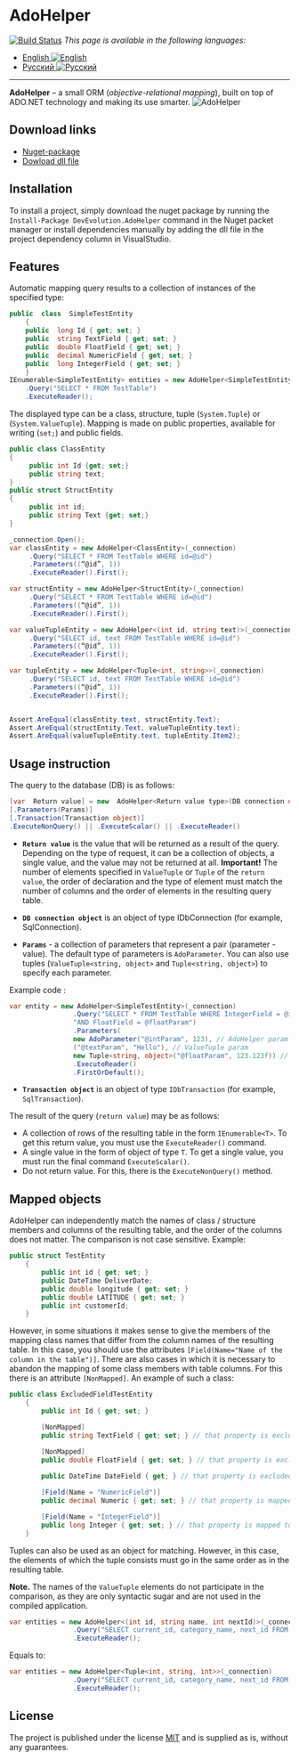 ﻿# AdoHelper
[![Build Status](https://travis-ci.org/DevEvolution/AdoHelper.svg?branch=master)](https://travis-ci.org/DevEvolution/AdoHelper)
*This page is available in the following languages:*
 - [English ![English](https://i.ibb.co/LRZcgYS/united-kingdom.png)](README.md)
 - [Русский ![Русский](https://i.ibb.co/frNGG0z/russia-1.png)](README-RU.md)
---
**AdoHelper**  – a small ORM (_objective-relational mapping_), built on top of ADO.NET technology and making its use smarter.
![AdoHelper](https://i.ibb.co/j4HDHTX/ADO-Helper.png)
## Download links
 - [Nuget-package](https://www.nuget.org/packages/DevEvolution.AdoHelper/1.0.0)
 - [Dowload dll file](https://yadi.sk/d/uK6gsNHz2Y2mTw)
## Installation
To install a project, simply download the nuget package by running the `Install-Package DevEvolution.AdoHelper` command in the Nuget packet manager or install dependencies manually by adding the dll file in the project dependency column in VisualStudio.
## Features
Automatic mapping query results to a collection of instances of the specified type:
```csharp
public  class  SimpleTestEntity
    {
    public  long Id { get; set; }
    public  string TextField { get; set; }
    public  double FloatField { get; set; }
    public  decimal NumericField { get; set; }
    public  long IntegerField { get; set; }
    }
IEnumerable<SimpleTestEntity> entities = new AdoHelper<SimpleTestEntity>(_connection)
	.Query("SELECT * FROM TestTable")
	.ExecuteReader();
``` 
The displayed type can be a class, structure, tuple (`System.Tuple`) or (`System.ValueTuple`). Mapping is made on public properties, available for writing (`set;`) and public fields.
```csharp
public class ClassEntity 
{
     public int Id {get; set;}
     public string text;
}
public struct StructEntity 
{
     public int id;
     public string Text {get; set;}
}

_connection.Open();
var classEntity = new AdoHelper<ClassEntity>(_connection)
     .Query("SELECT * FROM TestTable WHERE id=@id")
     .Parameters((“@id”, 1))
     .ExecuteReader().First();

var structEntity = new AdoHelper<StructEntity>(_connection)
     .Query("SELECT * FROM TestTable WHERE id=@id")
     .Parameters((“@id”, 1))
     .ExecuteReader().First();

var valueTupleEntity = new AdoHelper<(int id, string text)>(_connection)
     .Query("SELECT id, text FROM TestTable WHERE id=@id")
     .Parameters((“@id”, 1))
     .ExecuteReader().First();

var tupleEntity = new AdoHelper<Tuple<int, string>>(_connection)
     .Query("SELECT id, text FROM TestTable WHERE id=@id")
     .Parameters((“@id”, 1))
     .ExecuteReader().First();


Assert.AreEqual(classEntity.text, structEntity.Text);
Assert.AreEqual(structEntity.Text, valueTupleEntity.text);
Assert.AreEqual(valueTupleEntity.text, tupleEntity.Item2);
```
## Usage instruction
The query to the database (DB) is as follows:
```csharp
[var  Return value] = new  AdoHelper<Return value type>(DB connection object)
[.Parameters(Params)]
[.Transaction(Transaction object)]
.ExecuteNonQuery() || .ExecuteScalar() || .ExecuteReader()
```

- **`Return value`** is the value that will be returned as a result of the query. Depending on the type of request, it can be a collection of objects, a single value, and the value may not be returned at all.
**Important!** The number of elements specified in `ValueTuple` or `Tuple` of the `return value`, the order of declaration and the type of element must match the number of columns and the order of elements in the resulting query table.

- **`DB connection object`** is an object of type IDbConnection (for example, SqlConnection).

- **`Params`** - a collection of parameters that represent a pair (parameter - value). The default type of parameters is `AdoParameter`. You can also use tuples (`ValueTuple<string, object>` and `Tuple<string, object>`) to specify each parameter.

Example code :
```csharp
var entity = new AdoHelper<SimpleTestEntity>(_connection)
                .Query("SELECT * FROM TestTable WHERE IntegerField = @intParam AND TextField = @textParam" +
                "AND FloatField = @floatParam")
                .Parameters(
                new AdoParameter("@intParam", 123), // AdoHelper param
                ("@textParam", "Hello"), // ValueTuple param
                new Tuple<string, object>("@floatParam", 123.123f)) // Tuple param
                .ExecuteReader()
                .FirstOrDefault();
```
- **`Transaction object`** is an object of type `IDbTransaction` (for example, `SqlTransaction`).

The result of the query (`return value`) may be as follows:
- A collection of rows of the resulting table in the form `IEnumerable<T>`. To get this return value, you must use the `ExecuteReader()` command.
- A single value in the form of object of type `T`. To get a single value, you must run the final command `ExecuteScalar()`.
- Do not return value. For this, there is the `ExecuteNonQuery()` method.

## Mapped objects
AdoHelper can independently match the names of class / structure members and columns of the resulting table, and the order of the columns does not matter. The comparison is not case sensitive.
Example:
```csharp
public struct TestEntity
    {
        public int id { get; set; }
        public DateTime DeliverDate;
        public double longitude { get; set; }
        public double LATITUDE { get; set; }
        public int customerId;
    }
```
However, in some situations it makes sense to give the members of the mapping class names that differ from the column names of the resulting table. In this case, you should use the attributes `[Field(Name="Name of the column in the table")]`. There are also cases in which it is necessary to abandon the mapping of some class members with table columns. For this there is an attribute `[NonMapped]`.
An example of such a class:
```csharp
public class ExcludedFieldTestEntity
    {
        public int Id { get; set; }

        [NonMapped]
        public string TextField { get; set; } // that property is excluded from mapping

        [NonMapped]
        public double FloatField { get; set; } // that property is excluded from mapping
		
		public DateTime DateField { get; } // that property is excluded too because set property is unreachable

        [Field(Name = "NumericField")]
        public decimal Numeric { get; set; } // that property is mapped to NumericField column

        [Field(Name = "IntegerField")]
        public long Integer { get; set; } // that property is mapped to IntegerField column
    }
```
Tuples can also be used as an object for matching. However, in this case, the elements of which the tuple consists must go in the same order as in the resulting table.

**Note.** The names of the `ValueTuple` elements do not participate in the comparison, as they are only syntactic sugar and are not used in the compiled application.
```csharp
var entities = new AdoHelper<(int id, string name, int nextId)>(_connection)
                .Query("SELECT current_id, category_name, next_id FROM categories WHERE category LIKE ‘TMP’")
                .ExecuteReader();
```
Equals to:
```csharp
var entities = new AdoHelper<Tuple<int, string, int>>(_connection)
                .Query("SELECT current_id, category_name, next_id FROM categories WHERE category LIKE ‘TMP’")
                .ExecuteReader();
```
## License
The project is published under the license [MIT](LICENSE.md) and is supplied as is, without any guarantees.
